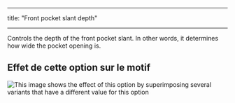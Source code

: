 - - -
title: "Front pocket slant depth"
- - -

Controls the depth of the front pocket slant. In other words, it determines how wide the pocket opening is.

## Effet de cette option sur le motif

![This image shows the effect of this option by superimposing several variants that have a different value for this option](charlie_frontpocketslantdepth_sample.svg "Effect of this option on the pattern")
